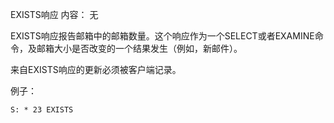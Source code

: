 EXISTS响应
内容：
无

EXISTS响应报告邮箱中的邮箱数量。这个响应作为一个SELECT或者EXAMINE命令，及邮箱大小是否改变的一个结果发生（例如，新邮件）。

来自EXISTS响应的更新必须被客户端记录。

例子：
```
S: * 23 EXISTS
```